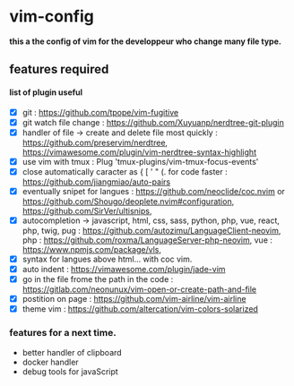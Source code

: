 # vim-config

**this a the config of vim for the developpeur who change many file type.**

## features required

#### list of plugin useful
  - [x] git :
    https://github.com/tpope/vim-fugitive
  - [x] git watch file change :
    https://github.com/Xuyuanp/nerdtree-git-plugin
  - [x] handler of file -> create and delete file most quickly :
    https://github.com/preservim/nerdtree, 
    https://vimawesome.com/plugin/vim-nerdtree-syntax-highlight
  - [x] use vim with tmux : Plug 'tmux-plugins/vim-tmux-focus-events'
  - [x] close automatically caracter as { [ ' " (. for code faster : https://github.com/jiangmiao/auto-pairs
  - [x] eventually snipet for langues : 
    https://github.com/neoclide/coc.nvim or https://github.com/Shougo/deoplete.nvim#configuration,  
    https://github.com/SirVer/ultisnips,
  - [x] autocompletion -> javascript, html, css, sass, python, php, vue, react, php, twig, pug :
    https://github.com/autozimu/LanguageClient-neovim,
    php : https://github.com/roxma/LanguageServer-php-neovim,
    vue : https://www.npmjs.com/package/vls,
  - [x] syntax for langues above html...
     with coc vim.
  - [x] auto indent :
    https://vimawesome.com/plugin/jade-vim
  - [x] go in the file frome the path in the code :
  https://gitlab.com/neonunux/vim-open-or-create-path-and-file
  - [x] postition on page : https://github.com/vim-airline/vim-airline
  - [x] theme vim : https://github.com/altercation/vim-colors-solarized

### features for a next time.

  - better handler of clipboard 
  - docker handler
  - debug tools for javaScript
